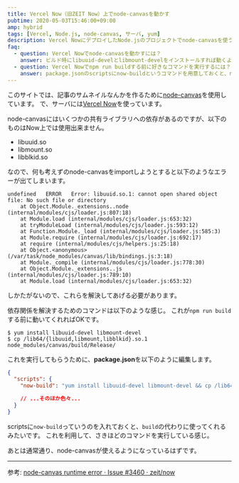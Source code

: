 ```yaml
---
title: Vercel Now（旧ZEIT Now）上でnode-canvasを動かす
pubtime: 2020-05-03T15:46:00+09:00
amp: hybrid
tags: [Vercel, Node.js, node-canvas, サーバ, yum]
description: Vercel NowにデプロイしたNode.jsのプロジェクトでnode-canvasを使う方法です。node-canvasはpure-jsではないので、依存関係を手動で解決してあげる必要があります。
faq:
  - question: Vercel Nowでnode-canvasを動かすには？
    answer: ビルド時にlibuuid-develとlibmount-develをインストールすれば動くようになります。
  - question: Vercel Nowでnpm run buildする前に好きなコマンドを実行するには？
    answer: package.jsonのscriptsにnow-buildというコマンドを用意しておくと、npm run buildの代わりにnpm run now-buildを使ってくれます。
---
```


このサイトでは、記事のサムネイルなんかを作るために[node-canvas](https://github.com/Automattic/node-canvas)を使用しています。
で、サーバには[Vercel Now](https://vercel.com/)を使っています。

node-canvasにはいくつかの共有ライブラリへの依存があるのですが、以下のものはNow上では使用出来ません。

- libuuid.so
- libmount.so
- libblkid.so

なので、何も考えずのnode-canvasをimportしようとすると以下のようなエラーが出てしまいます。

```
undefined	ERROR	Error: libuuid.so.1: cannot open shared object file: No such file or directory
    at Object.Module._extensions..node (internal/modules/cjs/loader.js:807:18)
    at Module.load (internal/modules/cjs/loader.js:653:32)
    at tryModuleLoad (internal/modules/cjs/loader.js:593:12)
    at Function.Module._load (internal/modules/cjs/loader.js:585:3)
    at Module.require (internal/modules/cjs/loader.js:692:17)
    at require (internal/modules/cjs/helpers.js:25:18)
    at Object.<anonymous> (/var/task/node_modules/canvas/lib/bindings.js:3:18)
    at Module._compile (internal/modules/cjs/loader.js:778:30)
    at Object.Module._extensions..js (internal/modules/cjs/loader.js:789:10)
    at Module.load (internal/modules/cjs/loader.js:653:32)
```

しかたがないので、これらを解決してあげる必要があります。

依存関係を解決するためのコマンドは以下のような感じ。
これが`npm run build`する前に動いてくれればOKです。

``` shell
$ yum install libuuid-devel libmount-devel
$ cp /lib64/{libuuid,libmount,libblkid}.so.1 node_modules/canvas/build/Release/
```

これを実行してもらうために、**package.json**を以下のように編集します。

``` json
{
  "scripts": {
    "now-build": "yum install libuuid-devel libmount-devel && cp /lib64/{libuuid,libmount,libblkid}.so.1 node_modules/canvas/build/Release/ && npm run build"

    // ...そのほか色々...
  }
}
```

scriptsに`now-build`っていうのを入れておくと、`build`の代わりに使ってくれるみたいです。
これを利用して、さきほどのコマンドを実行している感じ。

あとは通常通り、node-canvasが使えるようになっているはずです。

---

参考: [node-canvas runtime error · Issue #3460 · zeit/now](https://github.com/zeit/now/issues/3460)
